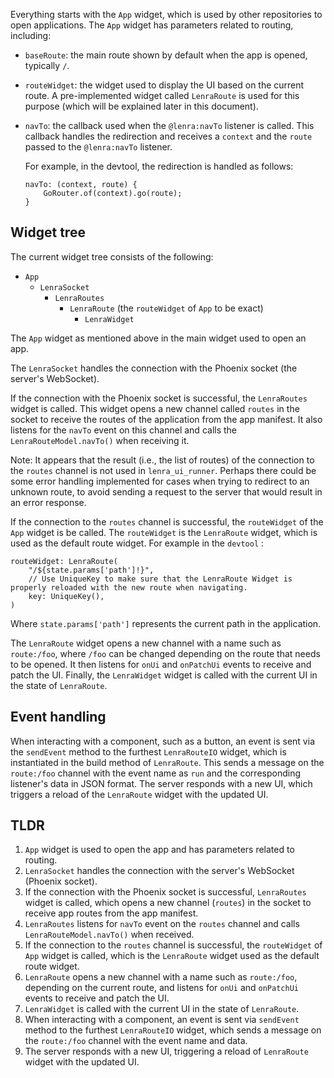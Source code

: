 Everything starts with the `App` widget, which is used by other repositories to open applications. The `App` widget has parameters related to routing, including:
- `baseRoute`: the main route shown by default when the app is opened, typically `/`.
- `routeWidget`: the widget used to display the UI based on the current route. A pre-implemented widget called `LenraRoute` is used for this purpose (which will be explained later in this document).
- `navTo`: the callback used when the `@lenra:navTo` listener is called. This callback handles the redirection and receives a `context` and the `route` passed to the `@lenra:navTo` listener.
    
    For example, in the devtool, the redirection is handled as follows:
    ```flutter
    navTo: (context, route) {
        GoRouter.of(context).go(route);
    }
    ```

## Widget tree

The current widget tree consists of the following:


- `App`
    - `LenraSocket`
        - `LenraRoutes`
            - `LenraRoute` (the `routeWidget` of `App` to be exact)
                - `LenraWidget`

The `App` widget as mentioned above in the main widget used to open an app.

The `LenraSocket` handles the connection with the Phoenix socket (the server's WebSocket).

If the connection with the Phoenix socket is successful, the `LenraRoutes` widget is called. This widget opens a new channel called `routes` in the socket to receive the routes of the application from the app manifest. It also listens for the `navTo` event on this channel and calls the `LenraRouteModel.navTo()` when receiving it. 

Note: It appears that the result (i.e., the list of routes) of the connection to the `routes` channel is not used in `lenra_ui_runner`. Perhaps there could be some error handling implemented for cases when trying to redirect to an unknown route, to avoid sending a request to the server that would result in an error response.

If the connection to the `routes` channel is successful, the `routeWidget` of the `App` widget is be called. The `routeWidget` is the `LenraRoute` widget, which is used as the default route widget. For example in the `devtool` :
```flutter
routeWidget: LenraRoute(
    "/${state.params['path']!}",
    // Use UniqueKey to make sure that the LenraRoute Widget is properly reloaded with the new route when navigating.
    key: UniqueKey(),
)
```

Where `state.params['path']` represents the current path in the application.

The `LenraRoute` widget opens a new channel with a name such as `route:/foo`, where `/foo` can be changed depending on the route that needs to be opened. It then listens for `onUi` and `onPatchUi` events to receive and patch the UI. Finally, the `LenraWidget` widget is called with the current UI in the state of `LenraRoute`.

## Event handling

When interacting with a component, such as a button, an event is sent via the `sendEvent` method to the furthest `LenraRouteIO` widget, which is instantiated in the build method of `LenraRoute`. This sends a message on the `route:/foo` channel with the event name as `run` and the corresponding listener's data in JSON format. The server responds with a new UI, which triggers a reload of the `LenraRoute` widget with the updated UI.

## TLDR 

1. `App` widget is used to open the app and has parameters related to routing.
2. `LenraSocket` handles the connection with the server's WebSocket (Phoenix socket).
3. If the connection with the Phoenix socket is successful, `LenraRoutes` widget is called, which opens a new channel (`routes`) in the socket to receive app routes from the app manifest.
4. `LenraRoutes` listens for `navTo` event on the `routes` channel and calls `LenraRouteModel.navTo()` when received.
5. If the connection to the `routes` channel is successful, the `routeWidget` of `App` widget is called, which is the `LenraRoute` widget used as the default route widget.
6. `LenraRoute` opens a new channel with a name such as `route:/foo`, depending on the current route, and listens for `onUi` and `onPatchUi` events to receive and patch the UI.
7. `LenraWidget` is called with the current UI in the state of `LenraRoute`.
8. When interacting with a component, an event is sent via `sendEvent` method to the furthest `LenraRouteIO` widget, which sends a message on the `route:/foo` channel with the event name and data.
9. The server responds with a new UI, triggering a reload of `LenraRoute` widget with the updated UI.